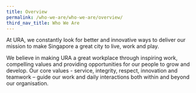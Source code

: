 ```yaml
---
title: Overview
permalink: /who-we-are/who-we-are/overview/
third_nav_title: Who We Are
---
```


At URA, we constantly look for better and innovative ways to deliver our mission to make Singapore a great city to live, work and play.

We believe in making URA a great workplace through inspiring work, compelling values and providing opportunities for our people to grow and develop. Our core values - service, integrity, respect, innovation and teamwork – guide our work and daily interactions both within and beyond our organisation.